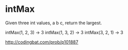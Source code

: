 # intMax

Given three int values, a b c, return the largest.

intMax(1, 2, 3) → 3
intMax(1, 3, 2) → 3
intMax(3, 2, 1) → 3

http://codingbat.com/prob/p101887